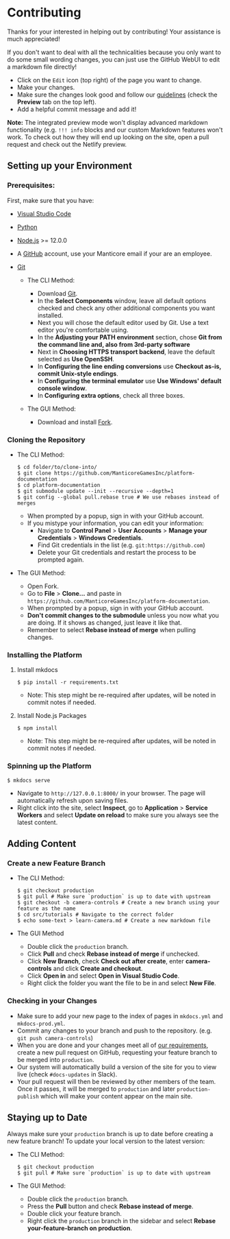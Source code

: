 # Contributing

Thanks for your interested in helping out by contributing! Your assistance is much appreciated!

If you don't want to deal with all the technicalities because you only want to do some small wording changes, you can just use the GitHub WebUI to edit a markdown file directly!

- Click on the `Edit` icon (top right) of the page you want to change.
- Make your changes.
- Make sure the changes look good and follow our [guidelines](https://github.com/ManticoreGamesInc/platform-documentation/wiki/Documentation-Style-Guide) (check the **Preview** tab on the top left).
- Add a helpful commit message and add it!

**Note:** The integrated preview mode won't display advanced markdown functionality (e.g. `!!! info` blocks and our custom Markdown features won't work. To check out how they will end up looking on the site, open a pull request and check out the Netlify preview.

## Setting up your Environment

### Prerequisites:

First, make sure that you have:

- [Visual Studio Code](https://github.com/ManticoreGamesInc/platform-documentation/wiki/Editor-Setup)
- [Python](https://www.microsoft.com/en-us/p/python-38/9mssztt1n39l)
- [Node.js](https://nodejs.org/en/download/) >= 12.0.0
- A [GitHub](https://github.com) account, use your Manticore email if your are an employee.
- [Git](https://git-scm.com/downloads)

    - The CLI Method:
        - Download [Git](https://git-scm.com/downloads).
        - In the **Select Components** window, leave all default options checked and check any other additional components you want installed.
        - Next you will chose the default editor used by Git. Use a text editor you're comfortable using.
        - In the **Adjusting your PATH environment** section, chose **Git from the command line and, also from 3rd-party software**
        - Next in **Choosing HTTPS transport backend**, leave the default selected as **Use OpenSSH**.
        - In **Configuring the line ending conversions** use **Checkout as-is, commit Unix-style endings**.
        - In **Configuring the terminal emulator** use **Use Windows' default console window**.
        - In **Configuring extra options**, check all three boxes.

    - The GUI Method:
        - Download and install [Fork](https://git-fork.com/).

### Cloning the Repository

- The CLI Method:

    ```console
    $ cd folder/to/clone-into/
    $ git clone https://github.com/ManticoreGamesInc/platform-documentation
    $ cd platform-documentation
    $ git submodule update --init --recursive --depth=1
    $ git config --global pull.rebase true # We use rebases instead of merges
    ```

    - When prompted by a popup, sign in with your GitHub account.
    - If you mistype your information, you can edit your information:
        - Navigate to **Control Panel** > **User Accounts** > **Manage your Credentials** > **Windows Credentials**.
        - Find Git credentials in the list (e.g. `git:https://github.com`)
        - Delete your Git credentials and restart the process to be prompted again.

- The GUI Method:

    - Open Fork.
    - Go to **File** > **Clone...** and paste in `https://github.com/ManticoreGamesInc/platform-documentation`.
    - When prompted by a popup, sign in with your GitHub account.
    - **Don't commit changes to the submodule** unless you now what you are doing. If it shows as changed, just leave it like that.
    - Remember to select **Rebase instead of merge** when pulling changes.

### Installing the Platform

1. Install mkdocs

    ```console
    $ pip install -r requirements.txt
    ```

    - Note: This step might be re-required after updates, will be noted in commit notes if needed.

2. Install Node.js Packages

    ```console
    $ npm install
    ```

    - Note: This step might be re-required after updates, will be noted in commit notes if needed.

### Spinning up the Platform

```console
$ mkdocs serve
```

- Navigate to `http://127.0.0.1:8000/` in your browser. The page will automatically refresh upon saving files.
- Right click into the site, select **Inspect**, go to **Application** > **Service Workers** and select **Update on reload** to make sure you always see the latest content.

## Adding Content

### Create a new Feature Branch

- The CLI Method:

    ```console
    $ git checkout production
    $ git pull # Make sure `production` is up to date with upstream
    $ git checkout -b camera-controls # Create a new branch using your feature as the name
    $ cd src/tutorials # Navigate to the correct folder
    $ echo some-text > learn-camera.md # Create a new markdown file
    ```

- The GUI Method

    - Double click the `production` branch.
    - Click **Pull** and check **Rebase instead of merge** if unchecked.
    - Click **New Branch**, check **Check out after create**, enter **camera-controls** and click **Create and checkout**.
    - Click **Open in** and select **Open in Visual Studio Code**.
    - Right click the folder you want the file to be in and select **New File**.

### Checking in your Changes

- Make sure to add your new page to the index of pages in `mkdocs.yml` and `mkdocs-prod.yml`.
- Commit any changes to your branch and push to the repository. (e.g. `git push camera-controls`)
- When you are done and your changes meet all of [our requirements](https://github.com/ManticoreGamesInc/platform-documentation/wiki/Documentation-Style-Guide), create a new pull request on GitHub, requesting your feature branch to be merged into `production`.
- Our system will automatically build a version of the site for you to view live (check `#docs-updates` in Slack).
- Your pull request will then be reviewed by other members of the team. Once it passes, it will be merged to `production` and later `production-publish` which will make your content appear on the main site.

## Staying up to Date

Always make sure your `production` branch is up to date before creating a new feature branch! To update your local version to the latest version:

- The CLI Method:

    ```console
    $ git checkout production
    $ git pull # Make sure `production` is up to date with upstream
    ```

- The GUI Method:

    - Double click the `production` branch.
    - Press the **Pull** button and check **Rebase instead of merge**.
    - Double click your feature branch.
    - Right click the `production` branch in the sidebar and select **Rebase your-feature-branch on production**.
